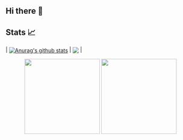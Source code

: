 ## Hi there 👋
## Stats 📈
| <a href="https://github.com/JackismyShephard/github-readme-stats"><img align="center" src="https://github-readme-stats.vercel.app/api?username=JackismyShephard&show_icons=true&include_all_commits=true&theme=default&hide_border=true" alt="Anurag's github stats" /></a> | <a href="https://github.com/JackismyShephard/github-readme-stats"><img align="center" src="https://github-readme-stats.vercel.app/api/top-langs/?username=JackismyShephard&layout=compact&theme=buefy&hide_border=true" /></a> |

<p align="center">
  <img height="200" src="https://github-readme-stats.vercel.app/api?username=JackismyShephard&count_private=true&include_all_commits=true&show_icons=true&custom_title=j178%27s%20GitHub%20stats" />
  <img height="200" src="https://github-readme-stats.vercel.app/api/top-langs/?username=JackismyShephard&theme=default&show_icons=true&count_privat4=false" />
</p>

<!--
**JackismyShephard/JackismyShephard** is a ✨ _special_ ✨ repository because its `README.md` (this file) appears on your GitHub profile.

Here are some ideas to get you started:

- 🔭 I’m currently working on ...
- 🌱 I’m currently learning ...
- 👯 I’m looking to collaborate on ...
- 🤔 I’m looking for help with ...
- 💬 Ask me about ...
- 📫 How to reach me: ...
- ⚡ Fun fact: ...
-->
